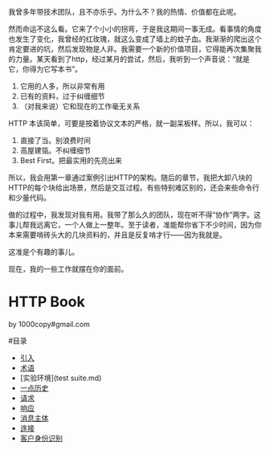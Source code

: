 我曾多年带技术团队，且不亦乐乎。为什么不？我的热情、价值都在此呢。

然而命运不这么看。它来了个小小的拐弯，于是我这期间一事无成。看事情的角度也发生了变化，我曾经的红玫瑰，就这么变成了墙上的蚊子血。我渐渐的爬出这个肯定要进的坑，然后发现物是人非。我需要一个新的价值项目，它得能再次集聚我的力量。某天看到了http，经过某月的尝试，然后，我听到一个声音说：“就是它，你得为它写本书”。

1. 它用的人多，所以非常有用
2. 已有的资料，过于纠缠细节
3. （对我来说）它和现在的工作毫无关系

HTTP 本该简单，可要是按着协议文本的严格，就一副呆板样。所以，我可以：

1. 直接了当。别浪费时间
2. 高屋建瓴。不纠缠细节
3. Best First。把最实用的先亮出来

所以，我会用第一章通过案例引出HTTP的架构。随后的章节，我把大卸八块的HTTP的每个块给出场景，然后是交互过程。有些特别难区别的，还会来些命令行和少量代码。

做的过程中，我发现对我有用。我带了那么久的团队，现在听不得“协作”两字。这事儿帮我远离它，一个人做上一整年。至于读者，准能帮你省下不少时间，因为你本来需要啃砖头大的几块资料的，并且是反复啃才行——因为我就是。

这准是个有趣的事儿。

现在，我的一些工作就摆在你的面前。
<h1>HTTP Book</h1>

by 1000copy#gmail.com


#目录

- [引入](introduction.md)
- [术语](term.md)
- [实验环境](test suite.md)
- [一点历史](history.md)
- [请求](request/)
- [响应](response/)
- [消息主体](message-body.md)
- [   连接](connection.md)
- [客户身份识别](client-identity.md)

